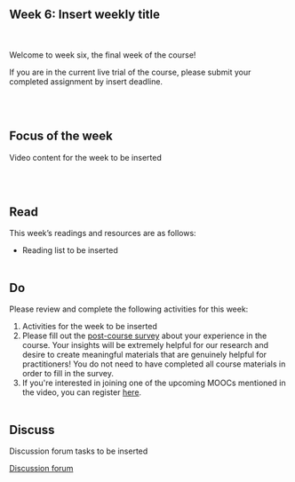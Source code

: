 ## Week 6: Insert weekly title
<br/><br/>
Welcome to week six, the final week of the course!

If you are in the current live trial of the course, please submit your completed assignment by insert deadline.

<br/><br/>
## Focus of the week

Video content for the week to be inserted

<br/><br/>
## Read

This week’s readings and resources are as follows:
* Reading list to be inserted
<br/><br/>
## Do

Please review and complete the following activities for this week:

1. Activities for the week to be inserted
2. Please fill out the [post-course survey](insert) about your experience in the course. Your insights will be extremely helpful for our research and desire to create meaningful materials that are genuinely helpful for practitioners! You do not need to have completed all course materials in order to fill in the survey.
3. If you're interested in joining one of the upcoming MOOCs mentioned in the video, you can register [here](https://forms.gle/qR1tGTAwXJDwkecV8). 
<br/><br/>
## Discuss

Discussion forum tasks to be inserted

<a class="btn btn-primary" href="https://www.edudialogue.org/forum/"><i class="fa fa-home"></i> Discussion forum</a>
